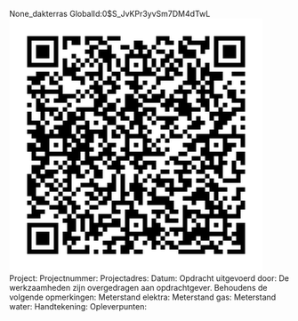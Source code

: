 None_dakterras
GlobalId:0$S_JvKPr3yvSm7DM4dTwL
![picture](https://github.com/C-Claus/Data-Files/blob/master/QR_codes/KDV/None_dakterras.png)
Project:
Projectnummer:
Projectadres:
Datum:
Opdracht uitgevoerd door:
De werkzaamheden zijn overgedragen aan opdrachtgever. Behoudens de volgende opmerkingen:
Meterstand elektra:
Meterstand gas:
Meterstand water:
Handtekening:
Opleverpunten:
